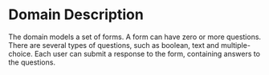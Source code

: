 # Domain Description
The domain models a set of forms. A form can have zero or more questions. There are several types of questions, such as boolean, text and multiple-choice. Each user can submit a response to the form, containing answers to the questions.
